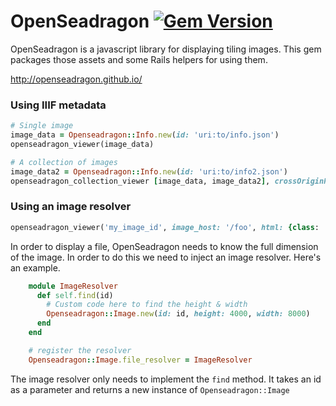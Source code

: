 # OpenSeadragon [![Gem Version](https://badge.fury.io/rb/openseadragon.png)](http://badge.fury.io/rb/openseadragon)

OpenSeadragon is a javascript library for displaying tiling images. This gem packages those assets and some Rails helpers for using them.

http://openseadragon.github.io/
### Using IIIF metadata
```ruby
# Single image
image_data = Openseadragon::Info.new(id: 'uri:to/info.json')
openseadragon_viewer(image_data)

# A collection of images
image_data2 = Openseadragon::Info.new(id: 'uri:to/info2.json')
openseadragon_collection_viewer [image_data, image_data2], crossOriginPolicy: false, html: { class: 'openseadragon-image' }
```

### Using an image resolver

```ruby
openseadragon_viewer('my_image_id', image_host: '/foo', html: {class: 'stuff'})
```

In order to display a file, OpenSeadragon needs to know the full dimension of the image.  In order to do this we need to inject an image resolver. Here's an example.

```ruby
    module ImageResolver
      def self.find(id)
        # Custom code here to find the height & width
        Openseadragon::Image.new(id: id, height: 4000, width: 8000)
      end
    end

    # register the resolver
    Openseadragon::Image.file_resolver = ImageResolver
```

The image resolver only needs to implement the `find` method. It takes an id as a parameter and returns a new instance of `Openseadragon::Image`

